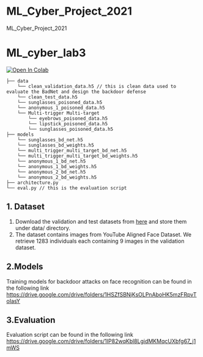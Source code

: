 # ML_Cyber_Project_2021
ML_Cyber_Project_2021
# ML_cyber_lab3
[![Open In Colab](https://colab.research.google.com/assets/colab-badge.svg)](https://colab.research.google.com/drive/1rMMmgmsrudhktGaoUVCDJatgG5m15i_1#scrollTo=7mDgUVTqwrTZ)

```
├── data 
    └── clean_validation_data.h5 // this is clean data used to evaluate the BadNet and design the backdoor defense
    └── clean_test_data.h5
    └── sunglasses_poisoned_data.h5
    └── anonymous_1_poisoned_data.h5
    └── Multi-trigger Multi-target
        └── eyebrows_poisoned_data.h5
        └── lipstick_poisoned_data.h5
        └── sunglasses_poisoned_data.h5
├── models
    └── sunglasses_bd_net.h5
    └── sunglasses_bd_weights.h5
    └── multi_trigger_multi_target_bd_net.h5
    └── multi_trigger_multi_target_bd_weights.h5
    └── anonymous_1_bd_net.h5
    └── anonymous_1_bd_weights.h5
    └── anonymous_2_bd_net.h5
    └── anonymous_2_bd_weights.h5
├── architecture.py
└── eval.py // this is the evaluation script
```
## 1. Dataset
1. Download the validation and test datasets from [here](https://drive.google.com/drive/folders/13o2ybRJ1BkGUvfmQEeZqDo1kskyFywab?usp=sharing) and store them under data/ directory.
2. The dataset contains images from YouTube Aligned Face Dataset. We retrieve 1283 individuals each containing 9 images in the validation dataset.
## 2.Models
Training models for backdoor attacks on face recognition can be found in the following link
https://drive.google.com/drive/folders/1HSZfSBNjKsOLPnAboHK5mzFRpvToIasY
## 3.Evaluation
Evaluation script can be found in the following link
https://drive.google.com/drive/folders/1IP82wqKbl8LgidMKMqcUXbfg67_j1mWS
